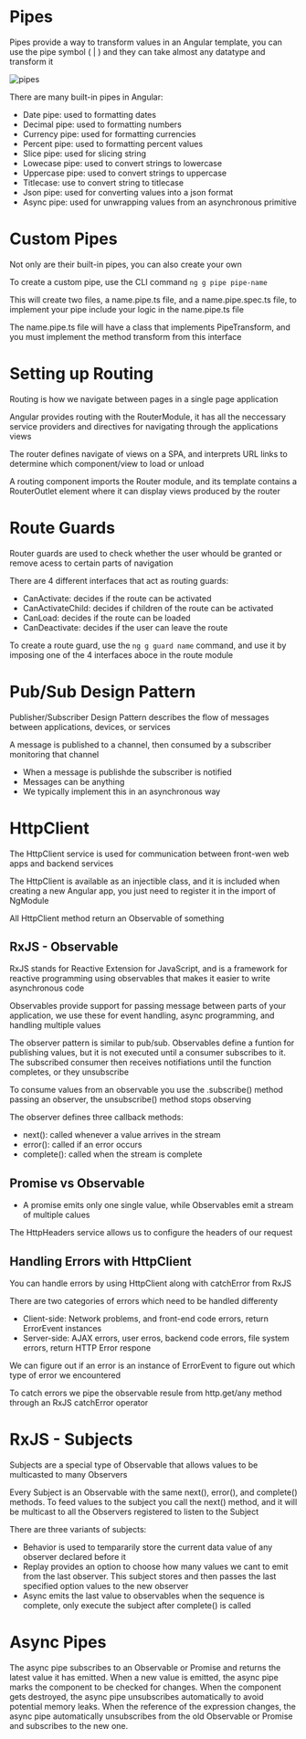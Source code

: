 # Pipes

Pipes provide a way to transform values in an Angular template, you can use the pipe symbol ( | ) and they can take almost any datatype and transform it

![pipes](pipes.png)

There are many built-in pipes in Angular:

-   Date pipe: used to formatting dates
-   Decimal pipe: used to formatting numbers
-   Currency pipe: used for formatting currencies
-   Percent pipe: used to formatting percent values
-   Slice pipe: used for slicing string
-   Lowecase pipe: used to convert strings to lowercase
-   Uppercase pipe: used to convert strings to uppercase
-   Titlecase: use to convert string to titlecase
-   Json pipe: used for converting values into a json format
-   Async pipe: used for unwrapping values from an asynchronous primitive

# Custom Pipes

Not only are their built-in pipes, you can also create your own

To create a custom pipe, use the CLI command `ng g pipe pipe-name`

This will create two files, a name.pipe.ts file, and a name.pipe.spec.ts file, to implement your pipe include your logic in the name.pipe.ts file

The name.pipe.ts file will have a class that implements PipeTransform, and you must implement the method transform from this interface

# Setting up Routing

Routing is how we navigate between pages in a single page application

Angular provides routing with the RouterModule, it has all the neccessary service providers and directives for navigating through the applications views

The router defines navigate of views on a SPA, and interprets URL links to determine which component/view to load or unload

A routing component imports the Router module, and its template contains a RouterOutlet element where it can display views produced by the router

# Route Guards

Router guards are used to check whether the user whould be granted or remove acess to certain parts of navigation

There are 4 different interfaces that act as routing guards:

-   CanActivate: decides if the route can be activated
-   CanActivateChild: decides if children of the route can be activated
-   CanLoad: decides if the route can be loaded
-   CanDeactivate: decides if the user can leave the route

To create a route guard, use the `ng g guard name` command, and use it by imposing one of the 4 interfaces aboce in the route module

# Pub/Sub Design Pattern

Publisher/Subscriber Design Pattern describes the flow of messages between applications, devices, or services

A message is published to a channel, then consumed by a subscriber monitoring that channel

-   When a message is publishde the subscriber is notified
-   Messages can be anything
-   We typically implement this in an asynchronous way

# HttpClient

The HttpClient service is used for communication between front-wen web apps and backend services

The HttpClient is available as an injectible class, and it is included when creating a new Angular app, you just need to register it in the import of NgModule

All HttpClient method return an Observable of something

## RxJS - Observable

RxJS stands for Reactive Extension for JavaScript, and is a framework for reactive programming using observables that makes it easier to write asynchronous code

Observables provide support for passing message between parts of your application, we use these for event handling, async programming, and handling multiple values

The observer pattern is similar to pub/sub. Observables define a funtion for publishing values, but it is not executed until a consumer subscribes to it. The subscribed consumer then receives notifiations until the function completes, or they unsubscribe

To consume values from an observable you use the .subscribe() method passing an observer, the unsubscribe() method stops observing

The observer defines three callback methods:

-   next(): called whenever a value arrives in the stream
-   error(): called if an error occurs
-   complete(): called when the stream is complete

## Promise vs Observable

-   A promise emits only one single value, while Observables emit a stream of multiple calues

The HttpHeaders service allows us to configure the headers of our request

## Handling Errors with HttpClient

You can handle errors by using HttpClient along with catchError from RxJS

There are two categories of errors which need to be handled differenty

-   Client-side: Network problems, and front-end code errors, return ErrorEvent instances
-   Server-side: AJAX errors, user erros, backend code errors, file system errors, return HTTP Error respone

We can figure out if an error is an instance of ErrorEvent to figure out which type of error we encountered

To catch errors we pipe the observable resule from http.get/any method through an RxJS catchError operator

# RxJS - Subjects

Subjects are a special type of Observable that allows values to be multicasted to many Observers

Every Subject is an Observable with the same next(), error(), and complete() methods. To feed values to the subject you call the next() method, and it will be multicast to all the Observers registered to listen to the Subject

There are three variants of subjects:

-   Behavior is used to tempararily store the current data value of any observer declared before it
-   Replay provides an option to choose how many values we cant to emit from the last observer. This subject stores and then passes the last specified option values to the new observer
-   Async emits the last value to observables when the sequence is complete, only execute the subject after complete() is called

# Async Pipes

The async pipe subscribes to an Observable or Promise and returns the latest value it has emitted. When a new value is emitted, the async pipe marks the component to be checked for changes. When the component gets destroyed, the async pipe unsubscribes automatically to avoid potential memory leaks. When the reference of the expression changes, the async pipe automatically unsubscribes from the old Observable or Promise and subscribes to the new one.